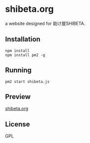 # shibeta.org
a website designed for 助け屋SHIBETA.

## Installation
```
npm install
npm install pm2 -g
```
## Running
```
pm2 start shibeta.js
```
## Preview
[shibeta.org](https://shibeta.org)
## License
GPL
